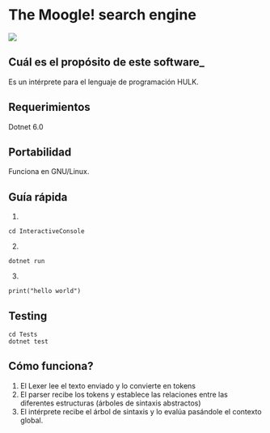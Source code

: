 The Moogle! search engine
===========================

![](moogle.png)

## Cuál es el propósito de este software_
Es un intérprete para el lenguaje de programación HULK.
  
## Requerimientos
Dotnet 6.0

## Portabilidad

Funciona en GNU/Linux.

## Guía rápida
1. 

    cd InteractiveConsole

2.

    dotnet run

3. 

    print("hello world")
    
## Testing
```
cd Tests
dotnet test     
```


## Cómo funciona?
1. El Lexer lee el texto enviado y lo convierte en tokens
2. El parser recibe los tokens y establece las relaciones entre las diferentes estructuras (árboles de sintaxis abstractos)
3. El intérprete recibe el árbol de sintaxis y lo evalúa pasándole el contexto global.
